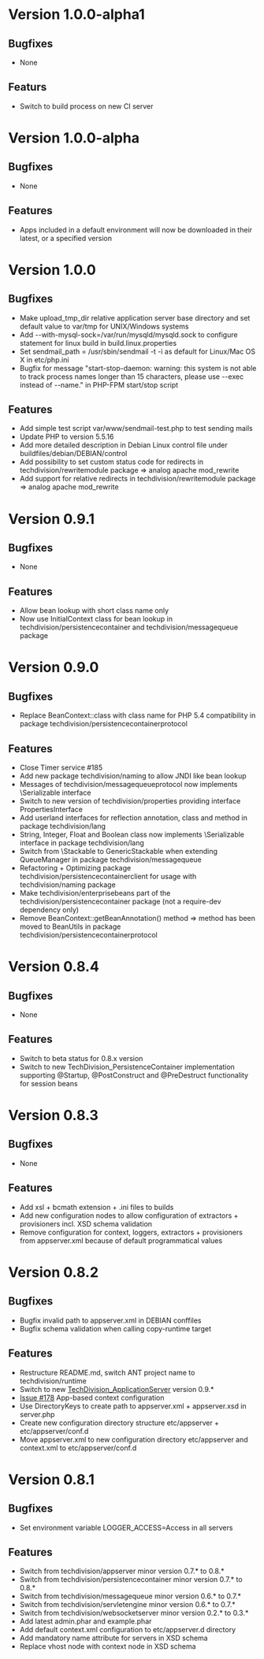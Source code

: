 # Version 1.0.0-alpha1

## Bugfixes

* None

## Featurs

* Switch to build process on new CI server

# Version 1.0.0-alpha

## Bugfixes

* None

## Features

* Apps included in a default environment will now be downloaded in their latest, or a specified version

# Version 1.0.0

## Bugfixes

* Make upload_tmp_dir relative application server base directory and set default value to var/tmp for UNIX/Windows systems
* Add --with-mysql-sock=/var/run/mysqld/mysqld.sock to configure statement for linux build in build.linux.properties
* Set sendmail_path = /usr/sbin/sendmail -t -i as default for Linux/Mac OS X in etc/php.ini
* Bugfix for message "start-stop-daemon: warning: this system is not able to track process names longer than 15 characters, please use --exec instead of --name." in PHP-FPM start/stop script

## Features

* Add simple test script var/www/sendmail-test.php to test sending mails
* Update PHP to version 5.5.16
* Add more detailed description in Debian Linux control file under buildfiles/debian/DEBIAN/control
* Add possibility to set custom status code for redirects in techdivision/rewritemodule package => analog apache mod_rewrite
* Add support for relative redirects in techdivision/rewritemodule package => analog apache mod_rewrite

# Version 0.9.1

## Bugfixes

* None

## Features

* Allow bean lookup with short class name only
* Now use InitialContext class for bean lookup in techdivision/persistencecontainer and techdivision/messagequeue package

# Version 0.9.0

## Bugfixes

* Replace BeanContext::class with class name for PHP 5.4 compatibility in package techdivision/persistencecontainerprotocol

## Features

* Close Timer service #185
* Add new package techdivision/naming to allow JNDI like bean lookup
* Messages of techdivision/messagequeueprotocol now implements \Serializable interface
* Switch to new version of techdivision/properties providing interface PropertiesInterface
* Add userland interfaces for reflection annotation, class and method in package techdivision/lang
* String, Integer, Float and Boolean class now implements \Serializable interface in package techdivision/lang
* Switch from \Stackable to GenericStackable when extending QueueManager in package techdivision/messagequeue
* Refactoring + Optimizing package techdivision/persistencecontainerclient for usage with techdivision/naming package
* Make techdivision/enterprisebeans part of the techdivision/persistencecontainer package (not a require-dev dependency only)
* Remove BeanContext::getBeanAnnotation() method => method has been moved to BeanUtils in package techdivision/persistencecontainerprotocol

# Version 0.8.4

## Bugfixes

* None

## Features

* Switch to beta status for 0.8.x version
* Switch to new TechDivision_PersistenceContainer implementation supporting @Startup, @PostConstruct and @PreDestruct functionality for session beans

# Version 0.8.3

## Bugfixes

* None

## Features

* Add xsl + bcmath extension + .ini files to builds
* Add new configuration nodes to allow configuration of extractors + provisioners incl. XSD schema validation
* Remove configuration for context, loggers, extractors + provisioners from appserver.xml because of default programmatical values

# Version 0.8.2

## Bugfixes

* Bugfix invalid path to appserver.xml in DEBIAN conffiles
* Bugfix schema validation when calling copy-runtime target

## Features

* Restructure README.md, switch ANT project name to techdivision/runtime
* Switch to new [TechDivision_ApplicationServer](https://github.com/techdivision/TechDivision_ApplicationServer) version 0.9.*
* [Issue #178](https://github.com/techdivision/TechDivision_ApplicationServer/issues/178) App-based context configuration
* Use DirectoryKeys to create path to appserver.xml + appserver.xsd in server.php
* Create new configuration directory structure etc/appserver + etc/appserver/conf.d
* Move appserver.xml to new configuration directory etc/appserver and context.xml to etc/appserver/conf.d

# Version 0.8.1

## Bugfixes

* Set environment variable LOGGER_ACCESS=Access in all servers

## Features

* Switch from techdivision/appserver minor version 0.7.* to 0.8.*
* Switch from techdivision/persistencecontainer minor version 0.7.* to 0.8.*
* Switch from techdivision/messagequeue minor version 0.6.* to 0.7.*
* Switch from techdivision/servletengine minor version 0.6.* to 0.7.*
* Switch from techdivision/websocketserver minor version 0.2.* to 0.3.*
* Add latest admin.phar and example.phar
* Add default context.xml configuration to etc/appserver.d directory
* Add mandatory name attribute for servers in XSD schema
* Replace vhost node with context node in XSD schema
